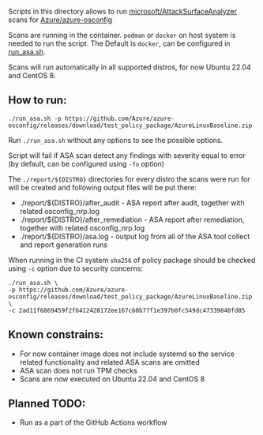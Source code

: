 Scripts in this directory allows to run 
[microsoft/AttackSurfaceAnalyzer](https://github.com/microsoft/AttackSurfaceAnalyzer) 
scans for
[Azure/azure-osconfig](https://github.com/Azure/azure-osconfig)

Scans are running in the container.
`podman` or `docker` on host system is needed to run the script. 
The Default is `docker`, can be configured in [run_asa.sh](run_asa.sh).

Scans will run automatically in all supported distros, for now Ubuntu 22.04 and CentOS 8.

## How to run:

`./run_asa.sh -p https://github.com/Azure/azure-osconfig/releases/download/test_policy_package/AzureLinuxBaseline.zip`

Run `./run_asa.sh` without any options to see the possible options.

Script will fail if ASA scan detect any findings with severity equal to error
(by default, can be configured using `-fo` option)

The `./report/${DISTRO}` directories for every distro the scans were run for will be created and following
output files will be put there:
* ./report/${DISTRO}/after_audit - ASA report after audit, together with related osconfig_nrp.log
* ./report/${DISTRO}/after_remediation - ASA report after remediation, together with related osconfig_nrp.log
* ./report/${DISTRO}/asa.log - output log from all of the ASA tool collect and report generation runs

When running in the CI system `sha256` of policy package should be checked using `-c` option due to security concerns:

```
./run_asa.sh \
-p https://github.com/Azure/azure-osconfig/releases/download/test_policy_package/AzureLinuxBaseline.zip \
-c 2ad11f6869459f2f6412428172ee167cb0b77f1e397b0fc549dc47339840fd85
```

## Known constrains:
* For now container image does not include systemd so the service related functionality and related ASA scans are omitted
* ASA scan does not run TPM checks
* Scans are now executed on Ubuntu 22.04 and CentOS 8

## Planned TODO:
* Run as a part of the GitHub Actions workflow

